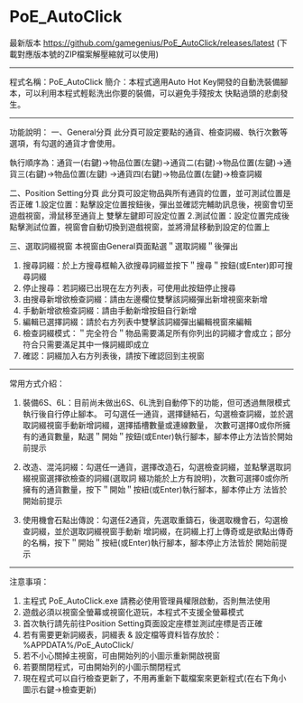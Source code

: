 # PoE_AutoClick

最新版本 https://github.com/gamegenius/PoE_AutoClick/releases/latest (下載對應版本號的ZIP檔案解壓縮就可以使用)

****************************************************************************************************

程式名稱：PoE_AutoClick
簡介：本程式適用Auto Hot Key開發的自動洗裝備腳本，可以利用本程式輕鬆洗出你要的裝備，可以避免手殘按太
快點過頭的悲劇發生。

****************************************************************************************************

功能說明：
一、General分頁
此分頁可設定要點的通貨、檢查詞綴、執行次數等選項，有勾選的通貨才會使用。

執行順序為：通貨一(右鍵)→物品位置(左鍵)→通貨二(右鍵)→物品位置(左鍵)→通貨三(右鍵)→物品位置(左鍵)
→通貨四(右鍵)→物品位置(左鍵)→檢查詞綴

二、Position Setting分頁
此分頁可設定物品與所有通貨的位置，並可測試位置是否正確
1.設定位置：點擊設定位置按鈕後，彈出並確認完輔助訊息後，視窗會切至遊戲視窗，滑鼠移至通貨上
雙擊左鍵即可設定位置
2.測試位置：設定位置完成後點擊測試位置，視窗會自動切換到遊戲視窗，並將滑鼠移動到設定的位置上

三、選取詞綴視窗
本視窗由General頁面點選＂選取詞綴＂後彈出
1. 搜尋詞綴：於上方搜尋框輸入欲搜尋詞綴並按下＂搜尋＂按鈕(或Enter)即可搜尋詞綴
2. 停止搜尋：若詞綴已出現在左方列表，可使用此按鈕停止搜尋
3. 由搜尋新增欲檢查詞綴：請由左邊欄位雙擊該詞綴彈出新增視窗來新增
4. 手動新增欲檢查詞綴：請由手動新增按鈕自行新增
5. 編輯已選擇詞綴：請於右方列表中雙擊該詞綴彈出編輯視窗來編輯
6. 檢查詞綴模式：＂完全符合＂物品需要滿足所有你列出的詞綴才會成立；部分符合只需要滿足其中一條詞綴即成立
7. 確認：詞綴加入右方列表後，請按下確認回到主視窗

****************************************************************************************************

常用方式介紹：
1. 裝備6S、6L：目前尚未做出6S、6L洗到自動停下的功能，但可透過無限模式執行後自行停止腳本。
可勾選任一通貨，選擇鏈結石，勾選檢查詞綴，並於選取詞綴視窗手動新增詞綴，選擇插槽數量或連線數量，
次數可選擇0或你所擁有的通貨數量，點選＂開始＂按鈕(或Enter)執行腳本，腳本停止方法皆於開始前提示


2. 改造、混沌詞綴：勾選任一通貨，選擇改造石，勾選檢查詞綴，並點擊選取詞綴視窗選擇欲檢查的詞綴(選取詞
綴功能於上方有說明)，次數可選擇0或你所擁有的通貨數量，按下＂開始＂按紐(或Enter)執行腳本，腳本停止方
法皆於開始前提示

3. 使用機會石點出傳說：勾選任2通貨，先選取重鑄石，後選取機會石，勾選檢查詞綴，並於選取詞綴視窗手動新
增詞綴，在詞綴上打上傳奇或是欲點出傳奇的名稱，按下＂開始＂按紐(或Enter)執行腳本，腳本停止方法皆於
開始前提示

****************************************************************************************************

注意事項：
1. 主程式 PoE_AutoClick.exe 請務必使用管理員權限啟動，否則無法使用
2. 遊戲必須以視窗全螢幕或視窗化遊玩，本程式不支援全螢幕模式
3. 首次執行請先前往Position Setting頁面設定座標並測試座標是否正確
4. 若有需要更新詞綴表，詞綴表 & 設定檔等資料皆存放於：%APPDATA%/PoE_AutoClick/
5. 若不小心關掉主視窗，可由開始列的小圖示重新開啟視窗
6. 若要關閉程式，可由開始列的小圖示關閉程式
7. 現在程式可以自行檢查更新了，不用再重新下載檔案來更新程式(在右下角小圖示右鍵→檢查更新)

